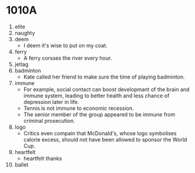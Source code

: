 # 1010A

1. elite
2. naughty
3. deem
   - I deem it's wise to put on my coat.
4. ferry
   - A ferry corsses the river every hour.
5. jetlag
6. badminton
   - Kate called her friend to make sure the time of playing badminton.
7. immune
   - For example, social contact can boost developmant of the brain and immune system, leading to better health and less chance of depression later in life.
   - Tennis is not immune to economic recession.
   - The senior member of the group appeared to be immune from criminal prosecution.
8. logo
   - Critics even compain that McDonald's, whose logo symbolises calorie excess, should not have been allowed to sponsor the World Cup.
9. heartfelt
   - heartfelt thanks
10. ballet

